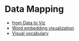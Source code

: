 # Data Mapping

- [from Data to Viz](https://www.data-to-viz.com/)
- [Word embedding visualization](https://towardsdatascience.com/contour-plots-and-word-embedding-visualisation-in-python-9dd2dacff6ac)
- [Visual vocabulary](https://ft-interactive.github.io/visual-vocabulary/)
